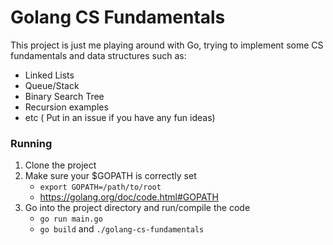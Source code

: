 # Golang CS Fundamentals

This project is just me playing around with Go, trying to implement some CS fundamentals and data structures such as:

- Linked Lists
- Queue/Stack
- Binary Search Tree
- Recursion examples
- etc ( Put in an issue if you have any fun ideas)

### Running

1. Clone the project
2. Make sure your $GOPATH is correctly set
    - `export GOPATH=/path/to/root`
    - https://golang.org/doc/code.html#GOPATH
3. Go into the project directory and run/compile the code
     - `go run main.go`
     - `go build` and `./golang-cs-fundamentals`
